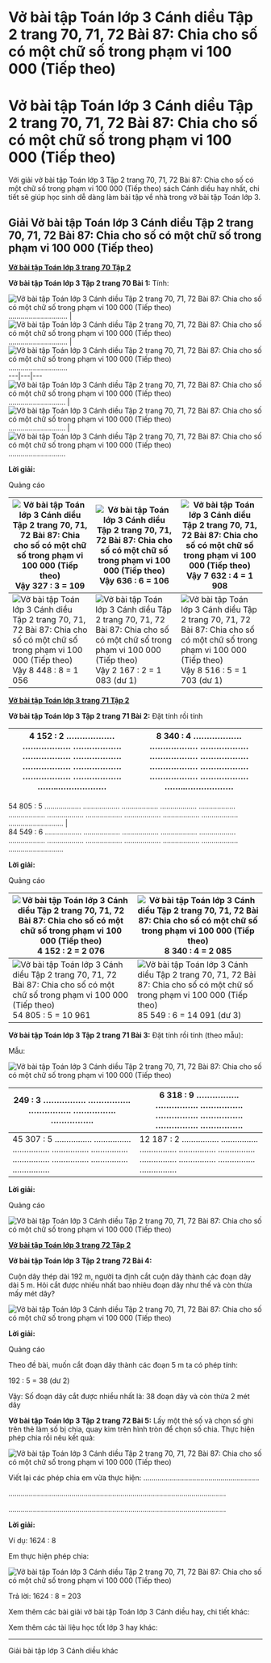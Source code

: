 # Vở bài tập Toán lớp 3 Cánh diều Tập 2 trang 70, 71, 72 Bài 87: Chia cho số có một chữ số trong phạm vi 100 000 (Tiếp theo)

# Vở bài tập Toán lớp 3 Cánh diều Tập 2 trang 70, 71, 72 Bài 87: Chia cho số có một chữ số trong phạm vi 100 000 (Tiếp theo)

Với giải vở bài tập Toán lớp 3 Tập 2 trang 70, 71, 72 Bài 87: Chia cho số có một chữ số trong phạm vi 100 000 (Tiếp theo) sách Cánh diều hay nhất, chi tiết sẽ giúp học sinh dễ dàng làm bài tập về nhà trong vở bài tập Toán lớp 3.

## Giải Vở bài tập Toán lớp 3 Cánh diều Tập 2 trang 70, 71, 72 Bài 87: Chia cho số có một chữ số trong phạm vi 100 000 (Tiếp theo) 

[**Vở bài tập Toán lớp 3 trang 70 Tập 2**](https://vietjack.com/vbt-toan-3-cd/vbt-toan-lop-3-trang-70-tap-2.jsp)

**Vở bài tập Toán lớp 3 Tập 2 trang 70 Bài 1:** Tính:

![Vở bài tập Toán lớp 3 Cánh diều Tập 2 trang 70, 71, 72 Bài 87: Chia cho số có một chữ số trong phạm vi 100 000 \(Tiếp theo\)](https://vietjack.com/vbt-toan-3-cd/images/chia-cho-so-co-mot-chu-so-trong-pham-vi-100-000-tiep-theo-trang-70-71-72-153051.PNG)   
……………………….. |  ![Vở bài tập Toán lớp 3 Cánh diều Tập 2 trang 70, 71, 72 Bài 87: Chia cho số có một chữ số trong phạm vi 100 000 \(Tiếp theo\)](https://vietjack.com/vbt-toan-3-cd/images/chia-cho-so-co-mot-chu-so-trong-pham-vi-100-000-tiep-theo-trang-70-71-72-153052.PNG)   
……………………….. |  ![Vở bài tập Toán lớp 3 Cánh diều Tập 2 trang 70, 71, 72 Bài 87: Chia cho số có một chữ số trong phạm vi 100 000 \(Tiếp theo\)](https://vietjack.com/vbt-toan-3-cd/images/chia-cho-so-co-mot-chu-so-trong-pham-vi-100-000-tiep-theo-trang-70-71-72-153053.PNG)   
………………………..  
---|---|---  
![Vở bài tập Toán lớp 3 Cánh diều Tập 2 trang 70, 71, 72 Bài 87: Chia cho số có một chữ số trong phạm vi 100 000 \(Tiếp theo\)](https://vietjack.com/vbt-toan-3-cd/images/chia-cho-so-co-mot-chu-so-trong-pham-vi-100-000-tiep-theo-trang-70-71-72-153054.PNG)   
………………………. |  ![Vở bài tập Toán lớp 3 Cánh diều Tập 2 trang 70, 71, 72 Bài 87: Chia cho số có một chữ số trong phạm vi 100 000 \(Tiếp theo\)](https://vietjack.com/vbt-toan-3-cd/images/chia-cho-so-co-mot-chu-so-trong-pham-vi-100-000-tiep-theo-trang-70-71-72-153055.PNG)   
………………………. |  ![Vở bài tập Toán lớp 3 Cánh diều Tập 2 trang 70, 71, 72 Bài 87: Chia cho số có một chữ số trong phạm vi 100 000 \(Tiếp theo\)](https://vietjack.com/vbt-toan-3-cd/images/chia-cho-so-co-mot-chu-so-trong-pham-vi-100-000-tiep-theo-trang-70-71-72-153056.PNG)   
……………………….  
  
**Lời giải:**

Quảng cáo

![Vở bài tập Toán lớp 3 Cánh diều Tập 2 trang 70, 71, 72 Bài 87: Chia cho số có một chữ số trong phạm vi 100 000 \(Tiếp theo\)](https://vietjack.com/vbt-toan-3-cd/images/chia-cho-so-co-mot-chu-so-trong-pham-vi-100-000-tiep-theo-trang-70-71-72-153057.PNG) Vậy 327 : 3 = 109 |  ![Vở bài tập Toán lớp 3 Cánh diều Tập 2 trang 70, 71, 72 Bài 87: Chia cho số có một chữ số trong phạm vi 100 000 \(Tiếp theo\)](https://vietjack.com/vbt-toan-3-cd/images/chia-cho-so-co-mot-chu-so-trong-pham-vi-100-000-tiep-theo-trang-70-71-72-153058.PNG) Vậy 636 : 6 = 106 |  ![Vở bài tập Toán lớp 3 Cánh diều Tập 2 trang 70, 71, 72 Bài 87: Chia cho số có một chữ số trong phạm vi 100 000 \(Tiếp theo\)](https://vietjack.com/vbt-toan-3-cd/images/chia-cho-so-co-mot-chu-so-trong-pham-vi-100-000-tiep-theo-trang-70-71-72-153059.PNG) Vậy 7 632 : 4 = 1 908  
---|---|---  
![Vở bài tập Toán lớp 3 Cánh diều Tập 2 trang 70, 71, 72 Bài 87: Chia cho số có một chữ số trong phạm vi 100 000 \(Tiếp theo\)](https://vietjack.com/vbt-toan-3-cd/images/chia-cho-so-co-mot-chu-so-trong-pham-vi-100-000-tiep-theo-trang-70-71-72-153060.PNG) Vậy 8 448 : 8 = 1 056 |  ![Vở bài tập Toán lớp 3 Cánh diều Tập 2 trang 70, 71, 72 Bài 87: Chia cho số có một chữ số trong phạm vi 100 000 \(Tiếp theo\)](https://vietjack.com/vbt-toan-3-cd/images/chia-cho-so-co-mot-chu-so-trong-pham-vi-100-000-tiep-theo-trang-70-71-72-153061.PNG) Vậy 2 167 : 2 = 1 083  (dư 1) |  ![Vở bài tập Toán lớp 3 Cánh diều Tập 2 trang 70, 71, 72 Bài 87: Chia cho số có một chữ số trong phạm vi 100 000 \(Tiếp theo\)](https://vietjack.com/vbt-toan-3-cd/images/chia-cho-so-co-mot-chu-so-trong-pham-vi-100-000-tiep-theo-trang-70-71-72-153062.PNG) Vậy 8 516 : 5 = 1 703  (dư 1)  
  
[**Vở bài tập Toán lớp 3 trang 71 Tập 2**](https://vietjack.com/vbt-toan-3-cd/vbt-toan-lop-3-trang-71-tap-2.jsp)

**Vở bài tập Toán lớp 3 Tập 2 trang 71 Bài 2:** Đặt tính rồi tính

4 152 : 2 ……………… ……………… ……………… ……………… ……………… ……………… ……………… ……………… ……………… ……..……………… |  8 340 : 4 ……………… ……………… ……………… ……………… ……………… ……………… ……………… ……………… ……………… ……..………………  
---|---  
  
54 805 : 5 ……………… ……………… ……………… ……………… ……………… ……………… ……………… ……………… ……………… ……………… ……………… ……………………… |    
84 549 : 6 ……………… ……………… ……………… ……………… ……………… ……………… ……………… ……………… ……………… ……………… ……………… ………………………  
  
**Lời giải:**

Quảng cáo

![Vở bài tập Toán lớp 3 Cánh diều Tập 2 trang 70, 71, 72 Bài 87: Chia cho số có một chữ số trong phạm vi 100 000 \(Tiếp theo\)](https://vietjack.com/vbt-toan-3-cd/images/chia-cho-so-co-mot-chu-so-trong-pham-vi-100-000-tiep-theo-trang-70-71-72-153063.PNG) 4 152 : 2 = 2 076 |  ![Vở bài tập Toán lớp 3 Cánh diều Tập 2 trang 70, 71, 72 Bài 87: Chia cho số có một chữ số trong phạm vi 100 000 \(Tiếp theo\)](https://vietjack.com/vbt-toan-3-cd/images/chia-cho-so-co-mot-chu-so-trong-pham-vi-100-000-tiep-theo-trang-70-71-72-153064.PNG) 8 340 : 4 = 2 085  
---|---  
![Vở bài tập Toán lớp 3 Cánh diều Tập 2 trang 70, 71, 72 Bài 87: Chia cho số có một chữ số trong phạm vi 100 000 \(Tiếp theo\)](https://vietjack.com/vbt-toan-3-cd/images/chia-cho-so-co-mot-chu-so-trong-pham-vi-100-000-tiep-theo-trang-70-71-72-153065.PNG) 54 805 : 5 = 10 961 |  ![Vở bài tập Toán lớp 3 Cánh diều Tập 2 trang 70, 71, 72 Bài 87: Chia cho số có một chữ số trong phạm vi 100 000 \(Tiếp theo\)](https://vietjack.com/vbt-toan-3-cd/images/chia-cho-so-co-mot-chu-so-trong-pham-vi-100-000-tiep-theo-trang-70-71-72-153066.PNG) 85 549 : 6 = 14 091 (dư 3)  
  
**Vở bài tập Toán lớp 3 Tập 2 trang 71 Bài 3:** Đặt tính rồi tính (theo mẫu):

Mẫu: 

![Vở bài tập Toán lớp 3 Cánh diều Tập 2 trang 70, 71, 72 Bài 87: Chia cho số có một chữ số trong phạm vi 100 000 \(Tiếp theo\)](https://vietjack.com/vbt-toan-3-cd/images/chia-cho-so-co-mot-chu-so-trong-pham-vi-100-000-tiep-theo-trang-70-71-72-153067.PNG)

249 : 3 ……………. ……………. ……………. ……………. ……………. |  6 318 : 9 ……………. ……………. ……………. ……………. ……………. ……………. …………….  
---|---  
45 307 : 5 ……………. ……………. ……………. ……………. ……………. ……………. ……………. ……………. ……………. |  12 187 : 2 ……………. ……………. ……………. ……………. ……………. ……………. ……………. ……………. …………….  
  
**Lời giải:**

Quảng cáo

![Vở bài tập Toán lớp 3 Cánh diều Tập 2 trang 70, 71, 72 Bài 87: Chia cho số có một chữ số trong phạm vi 100 000 \(Tiếp theo\)](https://vietjack.com/vbt-toan-3-cd/images/chia-cho-so-co-mot-chu-so-trong-pham-vi-100-000-tiep-theo-trang-70-71-72-153068.PNG)

[**Vở bài tập Toán lớp 3 trang 72 Tập 2**](https://vietjack.com/vbt-toan-3-cd/vbt-toan-lop-3-trang-72-tap-2.jsp)

**Vở bài tập Toán lớp 3 Tập 2 trang 72 Bài 4:**

Cuộn dây thép dài 192 m, người ta định cắt cuộn dây thành các đoạn dây dài 5 m. Hỏi cắt được nhiều nhất bao nhiêu đoạn dây như thế và còn thừa mấy mét dây?

![Vở bài tập Toán lớp 3 Cánh diều Tập 2 trang 70, 71, 72 Bài 87: Chia cho số có một chữ số trong phạm vi 100 000 \(Tiếp theo\)](https://vietjack.com/vbt-toan-3-cd/images/chia-cho-so-co-mot-chu-so-trong-pham-vi-100-000-tiep-theo-trang-70-71-72-153049.PNG)

**Lời giải:**

Quảng cáo

Theo đề bài, muốn cắt đoạn dây thành các đoạn 5 m ta có phép tính:

192 : 5 = 38 (dư 2)

Vậy: Số đoạn dây cắt được nhiều nhất là: 38 đoạn dây và còn thừa 2 mét dây

**Vở bài tập Toán lớp 3 Tập 2 trang 72 Bài 5:** Lấy một thẻ số và chọn số ghi trên thẻ làm số bị chia, quay kim trên hình tròn để chọn số chia. Thực hiện phép chia rồi nêu kết quả:

![Vở bài tập Toán lớp 3 Cánh diều Tập 2 trang 70, 71, 72 Bài 87: Chia cho số có một chữ số trong phạm vi 100 000 \(Tiếp theo\)](https://vietjack.com/vbt-toan-3-cd/images/chia-cho-so-co-mot-chu-so-trong-pham-vi-100-000-tiep-theo-trang-70-71-72-153050.PNG)

Viết lại các phép chia em vừa thực hiện: …………………………………………………

……………………………………………………………………………………………..

……………………………………………………………………………………………..

**Lời giải:**

Ví dụ: 1624 : 8

Em thực hiện phép chia:

![Vở bài tập Toán lớp 3 Cánh diều Tập 2 trang 70, 71, 72 Bài 87: Chia cho số có một chữ số trong phạm vi 100 000 \(Tiếp theo\)](https://vietjack.com/vbt-toan-3-cd/images/chia-cho-so-co-mot-chu-so-trong-pham-vi-100-000-tiep-theo-trang-70-71-72-153069.PNG)

Trả lời: 1624 : 8 = 203

Xem thêm các bài giải vở bài tập Toán lớp 3 Cánh diều hay, chi tiết khác:

Xem thêm các tài liệu học tốt lớp 3 hay khác:

* * *

Giải bài tập lớp 3 Cánh diều khác
